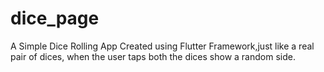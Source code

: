 # dice_page

A Simple Dice Rolling App Created using Flutter Framework,just like a real pair of dices,
when the user taps both the dices show a random side.

